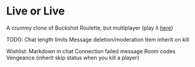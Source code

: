 # Live or Live
A crummy clone of Buckshot Roulette, but multiplayer (play it [here](https://doublef3lix.github.io/LiveOrLive-Client))


TODO:
Chat length limits
Message deletion/moderation
Item inherit on kill


Wishlist:
Markdown in chat
Connection failed message
Room codes
Vengeance (inherit skip status when you kill a player)
